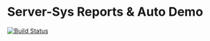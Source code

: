 # Server-Sys Reports & Auto Demo
[![Build Status](https://travis-ci.org/whocodes/serversys-reports.svg?branch=master)](https://travis-ci.org/whocodes/serversys-reports)
